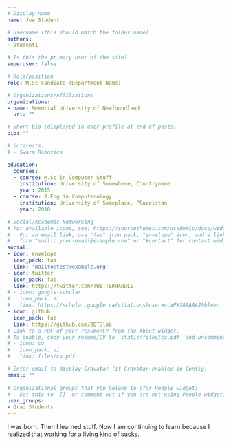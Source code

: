 ```yaml
---
# Display name
name: Joe Student

# Username (this should match the folder name)
authors:
- student1

# Is this the primary user of the site?
superuser: false

# Role/position
role: M.Sc Candiate (Department Name)

# Organizations/Affiliations
organizations:
- name: Memorial University of Newfoundland
  url: ""

# Short bio (displayed in user profile at end of posts)
bio: ""

# interests:
# - Swarm Robotics

education:
  courses:
  - course: M.Sc in Computer Stuff
    institution: University of Somewhere, Countryname
    year: 2015
  - course: B.Eng in Computerology 
    institution: University of Someplace, Placeistan
    year: 2010

# Social/Academic Networking
# For available icons, see: https://sourcethemes.com/academic/docs/widgets/#icons
#   For an email link, use "fas" icon pack, "envelope" icon, and a link in the
#   form "mailto:your-email@example.com" or "#contact" for contact widget.
social:
- icon: envelope
  icon_pack: fas
  link: 'mailto:test@example.org'
- icon: twitter
  icon_pack: fab
  link: https://twitter.com/TWITTERHANDLE
# - icon: google-scholar
#   icon_pack: ai
#   link: https://scholar.google.ca/citations?user=ccxPX38AAAAJ&hl=en
- icon: github
  icon_pack: fab
  link: https://github.com/BOTSlab
# Link to a PDF of your resume/CV from the About widget.
# To enable, copy your resume/CV to `static/files/cv.pdf` and uncomment the lines below.  
# - icon: cv
#   icon_pack: ai
#   link: files/cv.pdf

# Enter email to display Gravatar (if Gravatar enabled in Config)
email: ""
  
# Organizational groups that you belong to (for People widget)
#   Set this to `[]` or comment out if you are not using People widget.  
user_groups:
- Grad Students
---
```


I was born.  Then I learned stuff.  Now I am continuing to learn because I realized that working for a living kind of sucks.